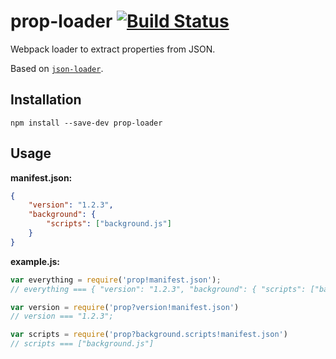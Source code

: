 # prop-loader [![Build Status](https://travis-ci.org/erikdesjardins/prop-loader.svg?branch=master)](https://travis-ci.org/erikdesjardins/prop-loader)

Webpack loader to extract properties from JSON.

Based on [`json-loader`](https://github.com/webpack/json-loader).

## Installation

`npm install --save-dev prop-loader`

## Usage

**manifest.json:**

```json
{
	"version": "1.2.3",
	"background": {
		"scripts": ["background.js"]
	}
}
```

**example.js:**

```js
var everything = require('prop!manifest.json');
// everything === { "version": "1.2.3", "background": { "scripts": ["background.js"] } }

var version = require('prop?version!manifest.json')
// version === "1.2.3";

var scripts = require('prop?background.scripts!manifest.json')
// scripts === ["background.js"]
```
